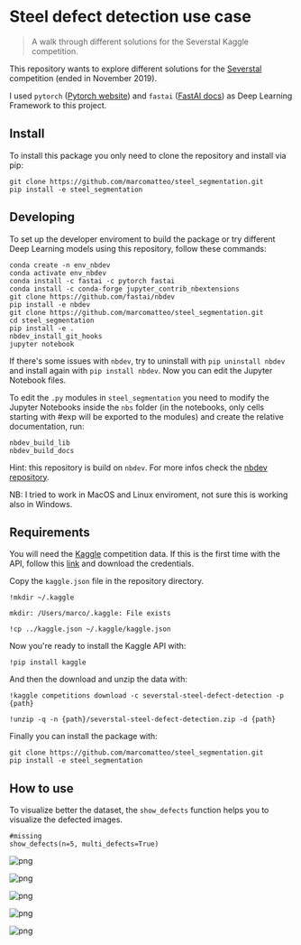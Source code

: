 # Steel defect detection use case
> A walk through different solutions for the Severstal Kaggle competition.


This repository wants to explore different solutions for the [Severstal](https://www.kaggle.com/c/severstal-steel-defect-detection/overview) competition (ended in November 2019).

I used `pytorch` ([Pytorch website](https://pytorch.org/get-started/locally/)) and `fastai` ([FastAI docs](https://docs.fast.ai/#Installing)) as Deep Learning Framework to this project.

## Install

To install this package you only need to clone the repository and install via pip:

```
git clone https://github.com/marcomatteo/steel_segmentation.git
pip install -e steel_segmentation
```

## Developing

To set up the developer enviroment to build the package or try different Deep Learning models using this repository, follow these commands:

```
conda create -n env_nbdev
conda activate env_nbdev
conda install -c fastai -c pytorch fastai
conda install -c conda-forge jupyter_contrib_nbextensions
git clone https://github.com/fastai/nbdev
pip install -e nbdev
git clone https://github.com/marcomatteo/steel_segmentation.git
cd steel_segmentation
pip install -e .
nbdev_install_git_hooks
jupyter notebook
```

If there's some issues with `nbdev`, try to uninstall with `pip uninstall nbdev` and install again with `pip install nbdev`.
Now you can edit the Jupyter Notebook files.

To edit the `.py` modules in `steel_segmentation` you need to modify the Jupyter Notebooks inside the `nbs` folder (in the notebooks, only cells starting with #exp will be exported to the modules) and create the relative documentation, run:

```
nbdev_build_lib
nbdev_build_docs
```

Hint: this repository is build on `nbdev`. For more infos check the [nbdev repository](https://nbdev.fast.ai/).

NB: I tried to work in MacOS and Linux enviroment, not sure this is working also in Windows.

## Requirements

You will need the [Kaggle](https://www.kaggle.com/) competition data. If this is the first time with the API, follow this [link](https://github.com/Kaggle/kaggle-api) and download the credentials.

Copy the `kaggle.json` file in the repository directory.

```
!mkdir ~/.kaggle
```

    mkdir: /Users/marco/.kaggle: File exists


```
!cp ../kaggle.json ~/.kaggle/kaggle.json
```

Now you're ready to install the Kaggle API with:

```
!pip install kaggle
```

And then the download and unzip the data with:

```
!kaggle competitions download -c severstal-steel-defect-detection -p {path}
```

```
!unzip -q -n {path}/severstal-steel-defect-detection.zip -d {path}
```

Finally you can install the package with:

```
git clone https://github.com/marcomatteo/steel_segmentation.git
pip install -e steel_segmentation
```

## How to use

To visualize better the dataset, the `show_defects` function helps you to visualize the defected images.

```
#missing
show_defects(n=5, multi_defects=True)
```


![png](docs/images/output_18_0.png)



![png](docs/images/output_18_1.png)



![png](docs/images/output_18_2.png)



![png](docs/images/output_18_3.png)



![png](docs/images/output_18_4.png)

